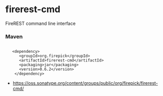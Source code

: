 firerest-cmd
===============

FireREST command line interface

### Maven

<pre><code>
   &lt;dependency&gt;
      &lt;groupId&gt;org.firepick&lt;/groupId&gt;
      &lt;artifactId&gt;firerest-cmd&lt;/artifactId&gt;
      &lt;packaging&gt;jar&lt;/packaging&gt;
      &lt;version&gt;0.6.2&lt;/version&gt;
    &lt;/dependency&gt;
</code></pre>

* https://oss.sonatype.org/content/groups/public/org/firepick/firerest-cmd/
